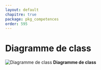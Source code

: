 ```yaml
---
layout: default
chapitre: true
package: pkg_competences
order: 595
---
```


# Diagramme de class

![Diagramme de class](/soli-lms/pkg_competences/images/classes_pkg_competences.svg)
**Diagramme de class**